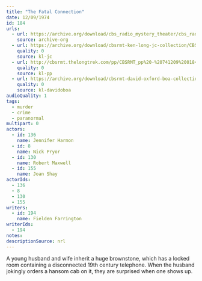 ```yaml
---
title: "The Fatal Connection"
date: 12/09/1974
id: 184
urls: 
  - url: https://archive.org/download/cbs_radio_mystery_theater/cbs_radio_mystery_theater-0151-0200.zip/cbs_radio_mystery_theater-0151-0200%2Fcbsrmt_0184_the_fatal_connection.mp3
    source: archive-org
  - url: https://archive.org/download/cbsrmt-ken-long-jc-collection/CBSRMT - 741209 0184 Fatal Connection vbr kb_jc.mp3
    quality: 0
    source: kl-jc
  - url: http://cbsrmt.thelongtrek.com/pp/CBSRMT_pp%20-%20741209%200184%20The%20Fatal%20Connection.mp3
    quality: 0
    source: kl-pp
  - url: https://archive.org/download/cbsrmt-david-oxford-boa-collection/CBSRMT-741209-0184-The-Fatal-Connection-(128-44)_WBBM-JE-{BoA}.mp3
    quality: 0
    source: kl-davidoboa
audioQuality: 1
tags: 
  - murder
  - crime
  - paranormal
multipart: 0
actors:  
  - id: 136
    name: Jennifer Harmon  
  - id: 8
    name: Nick Pryor  
  - id: 130
    name: Robert Maxwell  
  - id: 155
    name: Joan Shay
actorIds:  
  - 136  
  - 8  
  - 130  
  - 155
writers:  
  - id: 194
    name: Fielden Farrington
writerIds:  
  - 194
notes: 
descriptionSource: nrl
---
```

A young husband and wife inherit a huge brownstone, which has a locked room containing a disconnected 19th century telephone. When the husband jokingly orders a hansom cab on it, they are surprised when one shows up.